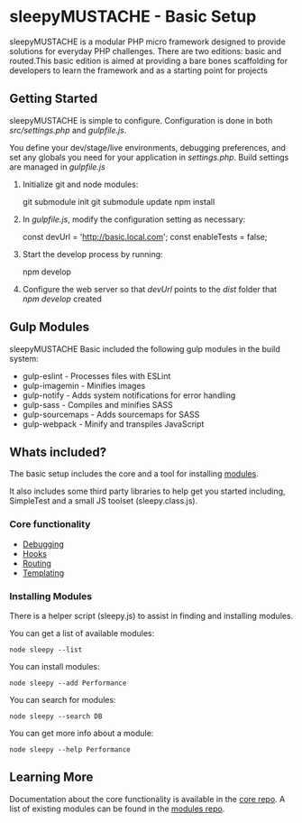 sleepyMUSTACHE - Basic Setup
===============================================================================

sleepyMUSTACHE is a modular PHP micro framework designed to provide solutions for everyday PHP
challenges. There are two editions: basic and routed.This basic edition is aimed at providing a bare
bones scaffolding for developers to learn the framework and as a starting point for projects

Getting Started
-------------------------------------------------------------------------------
sleepyMUSTACHE is simple to configure. Configuration is done in both *src/settings.php* and *gulpfile.js*.

You define your dev/stage/live environments, debugging preferences, and set any globals you need for your application in *settings.php*. Build settings are managed in *gulpfile.js*

1. Initialize git and node modules:

    git submodule init
    git submodule update
    npm install

2. In *gulpfile.js*, modify the configuration setting as necessary:

    const devUrl = 'http://basic.local.com';
    const enableTests = false;

3. Start the develop process by running:

    npm develop

4. Configure the web server so that *devUrl* points to the *dist* folder that *npm develop* created


Gulp Modules
-------------------------------------------------------------------------------
sleepyMUSTACHE Basic included the following gulp modules in the build system:

* gulp-eslint - Processes files with ESLint
* gulp-imagemin - Minifies images
* gulp-notify - Adds system notifications for error handling
* gulp-sass - Compiles and minifies SASS
* gulp-sourcemaps - Adds sourcemaps for SASS
* gulp-webpack - Minify and transpiles JavaScript

Whats included?
-------------------------------------------------------------------------------
The basic setup includes the core and a tool for installing
[modules](https://github.com/sleepymustache/modules).

It also includes some third party libraries to help get you started including, SimpleTest and a
small JS toolset (sleepy.class.js).

### Core functionality

* [Debugging](http://sleepymustache.com/documentation/class-Sleepy.Debug.html)
* [Hooks](http://www.sleepymustache.com/documentation/class-Sleepy.Hook.html)
* [Routing](http://sleepymustache.com/documentation/class-Sleepy.Router.html)
* [Templating](http://www.sleepymustache.com/documentation/class-Sleepy.Template.html)

### Installing Modules

There is a helper script (sleepy.js) to assist in finding and installing modules.

You can get a list of available modules:

	node sleepy --list

You can install modules:

	node sleepy --add Performance

You can search for modules:

	node sleepy --search DB

You can get more info about a module:

	node sleepy --help Performance

Learning More
-------------------------------------------------------------------------------
Documentation about the core functionality is available in the
[core repo](https://github.com/sleepymustache/core). A list of existing modules can be found in the
[modules repo](https://github.com/sleepymustache/modules).